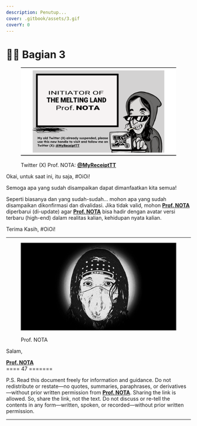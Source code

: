 ```yaml
---
description: Penutup...
cover: .gitbook/assets/3.gif
coverY: 0
---
```


# 🧑‍🌾 Bagian 3

<figure><img src=".gitbook/assets/Screen Shot 2023-12-07 at 11.52.31.png" alt=""><figcaption><p>Twitter (X) Prof. NOTA: <a href="https://x.com/MyReceiptTT"><strong>@MyReceiptTT</strong></a></p></figcaption></figure>

Okai, untuk saat ini, itu saja, #OiOi!

Semoga apa yang sudah disampaikan dapat dimanfaatkan kita semua!&#x20;

Seperti biasanya dan yang sudah-sudah… mohon apa yang sudah disampaikan dikonfirmasi dan divalidasi. Jika tidak valid, mohon [**Prof. NOTA**](https://nota.endhonesa.com/) diperbarui (di-update) agar [**Prof. NOTA**](https://nota.endhonesa.com/) bisa hadir dengan avatar versi terbaru (high-end) dalam realitas kalian, kehidupan nyata kalian.

Terima Kasih, #OiOi!

***

<figure><img src=".gitbook/assets/prof-nota-v.1.20.jpg" alt=""><figcaption><p>Prof. NOTA</p></figcaption></figure>

Salam,

[**Prof. NOTA**](https://nota.endhonesa.com/)\
\==== 47 =======

P.S. Read this document freely for information and guidance. Do not redistribute or restate—no quotes, summaries, paraphrases, or derivatives—without prior written permission from [**Prof. NOTA**](https://nota.endhonesa.com/). Sharing the link is allowed. So, share the link, not the text. Do not discuss or re-tell the contents in any form—written, spoken, or recorded—without prior written permission.

***

